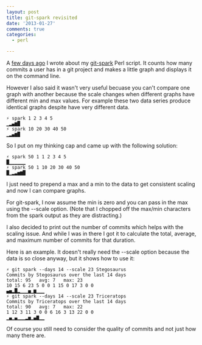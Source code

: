```yaml
---
layout: post
title: git-spark revisited
date: '2013-01-27'
comments: true
categories:
  - perl

---
```


A [few days ago](http://blog.kablamo.org/git-spark-plots-your-commit-history/)
I wrote about my [git-spark](https://gist.github.com/4598480) Perl script.  It
counts how many commits a user has in a git project and makes a little graph
and displays it on the command line.

However I also said it wasn't very useful becuase you can't compare one graph
with another because the scale changes when different graphs have different min
and max values.  For example these two data series produce identical graphs
despite have very different data.

    ⚡ spark 1 2 3 4 5
    ▁▂▄▆█
    ⚡ spark 10 20 30 40 50
    ▁▂▄▆█

So I put on my thinking cap and came up with the following solution: 

    ⚡ spark 50 1 1 2 3 4 5
    █▁▁▁▁▁▁
    ⚡ spark 50 1 10 20 30 40 50
    █▁▂▃▅▆█

I just need to prepend a max and a min to the data to get consistent scaling
and now I can compare graphs.

For git-spark, I now assume the min is zero and you can pass in the max using
the --scale option.  (Note that I chopped off the max/min characters from
the spark output as they are distracting.)

I also decided to print out the number of commits which helps with the
scaling issue.  And while I was in there I got it to calculate the total,
average, and maximum number of commits for that duration.

Here is an example.  It doesn't really need the --scale option because the data
is so close anyway, but it shows how to use it:

    ⚡ git spark --days 14 --scale 23 Stegosaurus
    Commits by Stegosaurus over the last 14 days
    total: 95   avg: 7   max: 23
    10 15 6 23 5 0 0 1 15 0 17 3 0 0
    ▄▅▂█▂▁▁▁▅▁▆▁▁▁
    ⚡ git spark --days 14 --scale 23 Triceratops
    Commits by Triceratops over the last 14 days
    total: 90   avg: 7   max: 22
    1 12 3 11 3 0 0 6 16 3 13 22 0 0
    ▁▄▁▄▁▁▁▂▅▁▄▇▁▁
    
Of course you still need to consider the quality of commits and not just how
many there are.  

